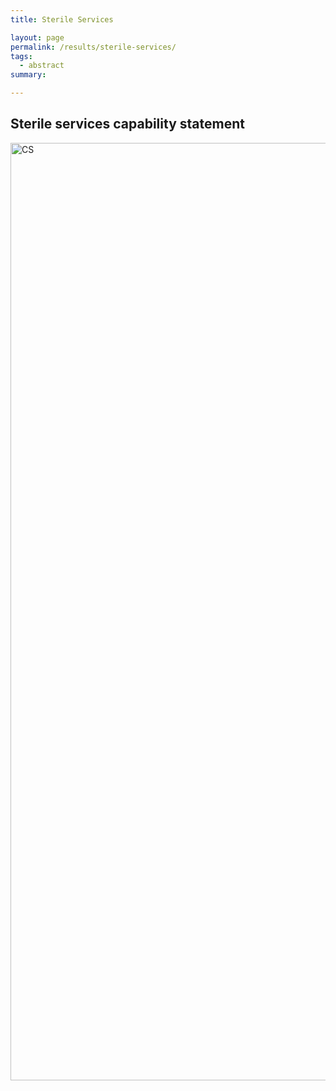 ```yaml
---
title: Sterile Services

layout: page
permalink: /results/sterile-services/
tags: 
  - abstract
summary: 

---
```


## Sterile services capability statement

<img src="{{ '/assets/img/project-images/sterile-services.jpg' | prepend: site.baseurl }}" alt="CS" width="1500">
